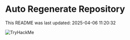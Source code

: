 # Auto Regenerate Repository

This README was last updated: 2025-04-06 11:20:32

 ![TryHackMe](https://tryhackme.com/badge/533634)